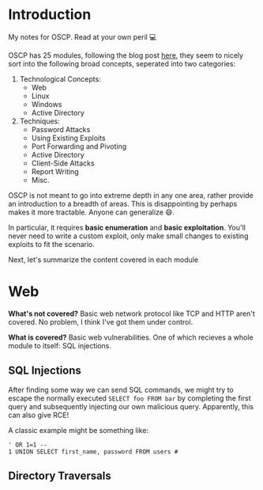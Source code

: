 # Introduction

My notes for OSCP. Read at your own peril :computer:

OSCP has 25 modules, following the blog post [here](https://blog.leonardotamiano.xyz/tech/oscp-technical-guide/), they seem to nicely sort into the following broad concepts, seperated into two categories:

1. Technological Concepts:
    - Web
    - Linux
    - Windows
    - Active Directory
2. Techniques:
    - Password Attacks
    - Using Existing Exploits
    - Port Forwarding and Pivoting
    - Active Directory
    - Client-Side Attacks
    - Report Writing
    - Misc.

OSCP is not meant to go into extreme depth in any one area, rather provide an introduction to a breadth of areas. This is disappointing by perhaps makes it more tractable. Anyone can generalize :smile:.

In particular, it requires **basic enumeration** and **basic exploitation**. You'll never need to write a custom exploit, only make small changes to existing exploits to fit the scenario.

Next, let's summarize the content covered in each module

# Web

**What's not covered?**
Basic web network protocol like TCP and HTTP aren't covered. No problem, I think I've got them under control.

**What is covered?**
Basic web vulnerabilities. One of which recieves a whole module to itself: SQL injections.

## SQL Injections
After finding some way we can send SQL commands, we might try to escape the normally executed `SELECT foo FROM bar` by completing the first query and subsequently injecting our own malicious query. Apparently, this can also give RCE!

A classic example might be something like:
```
' OR 1=1 --
1 UNION SELECT first_name, password FROM users #
```

## Directory Traversals

